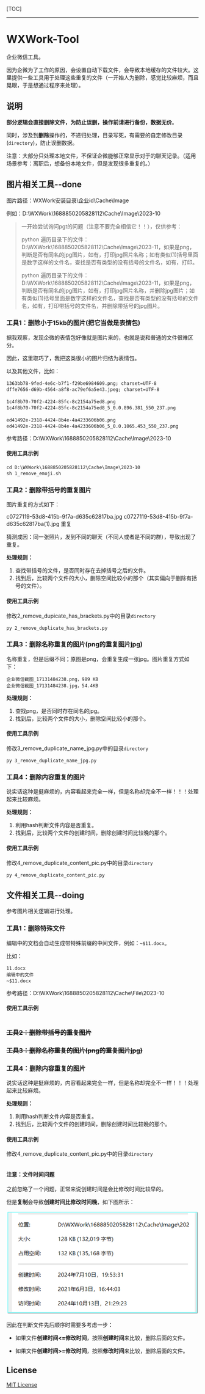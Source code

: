 [TOC]

---

# WXWork-Tool

企业微信工具。

因为企微为了工作的原因，会设置自动下载文件，会导致本地缓存的文件较大。这里提供一些工具用于处理这些重复的文件（一开始人为删除，感觉比较麻烦，而且晃眼，于是想通过程序来处理）。

## 说明

**部分逻辑会直接删除文件，为防止误删，操作前请进行备份，数据无价**。

同时，涉及到**删除**操作的，不递归处理，目录写死，有需要的自定修改目录(`directory`)，防止误删数据。

注意：大部分只处理本地文件，不保证企微能够正常显示对于的聊天记录。（适用场景参考：离职后，想备份本地文件，但是发现很多重复的。）

## 图片相关工具--done

图片路径：WXWork安装目录\企业id\Cache\Image

例如：D:\WXWork\1688850205828112\Cache\Image\2023-10

> 一开始尝试询问pgt的问题（注意不要完全相信它！！），仅供参考：
>
> python 遍历目录下的文件：D:\WXWork\1688850205828112\Cache\Image\2023-11，如果是png，判断是否有同名的jpg图片，如有，打印jpg照片名称；如有类似(1)括号里面是数字这样的文件名，查找是否有类型的没有括号的文件名，如有，打印。
>
> python 遍历目录下的文件：D:\WXWork\1688850205828112\Cache\Image\2023-11，如果是png，判断是否有同名的jpg图片，如有，打印jpg照片名称，并删除jpg图片；如有类似(1)括号里面是数字这样的文件名，查找是否有类型的没有括号的文件名，如有，打印带括号的文件名，并删除带括号的jpg图片。

### 工具1：删除小于15kb的图片(把它当做是表情包)

据我观察，发现企微的表情包好像就是图片来的，也就是说和普通的文件很难区分。

因此，这里取巧了，我把这类很小的图片归结为表情包。

以及其他文件，比如：

```
1363bb78-9fed-4e6c-b7f1-f29be6984609.png; charset=UTF-8
dffe7656-d69b-4564-a8f8-ac79ef6a5e43.jpeg; charset=UTF-8

1c4f8b70-70f2-4224-85fc-8c2154a75ed8.png
1c4f8b70-70f2-4224-85fc-8c2154a75ed8_5_0.0.896.381_550_237.png

ed41492e-2318-4424-8b4e-4a4233606b06.png
ed41492e-2318-4424-8b4e-4a4233606b06_5_0.0.1065.453_550_237.png
```

参考路径：D:\WXWork\1688850205828112\Cache\Image\2023-10

#### 使用工具示例

```shell
cd D:\WXWork\1688850205828112\Cache\Image\2023-10
sh 1_remove_emoji.sh
```

### 工具2：删除带括号的重复图片

图片重复的方式如下：

c0727119-53d8-415b-9f7a-d635c62817ba.jpg 
c0727119-53d8-415b-9f7a-d635c62817ba(1).jpg 重复

猜测成因：同一张照片，发到不同的聊天（不同人或者是不同的群），导致出现了重复。

**处理规则：**

1. 查找带括号的文件，是否同时存在去掉括号之后的文件。
2. 找到后，比较两个文件的大小，删除空间比较小的那个（其实偏向于删除有括号的文件）。

#### 使用工具示例

修改2_remove_dupicate_has_brackets.py中的目录`directory`

```shell
py 2_remove_duplicate_has_brackets.py
```

### 工具3：删除名称重复的图片(png的重复图片jpg)

名称重复，但是后缀不同；原图是png，会重复生成一张jpg。图片重复方式如下：

```
企业微信截图_17131484238.png，989 KB
企业微信截图_17131484238.jpg，54.4KB
```

**处理规则：**

1. 查找png，是否同时存在同名的jpg。
2. 找到后，比较两个文件的大小，删除空间比较小的那个。

#### 使用工具示例

修改3_remove_duplicate_name_jpg.py中的目录`directory`

```shell
py 3_remove_duplicate_name_jpg.py
```

### 工具4：删除内容重复的图片

说实话这种是挺麻烦的，内容看起来完全一样，但是名称却完全不一样！！！处理起来比较麻烦。

**处理规则：**

1. 利用hash判断文件内容是否重复。
2. 找到后，比较两个文件的创建时间，删除创建时间比较晚的那个。

#### 使用工具示例

修改4_remove_duplicate_content_pic.py中的目录`directory`

```shell
py 4_remove_duplicate_content_pic.py
```

## 文件相关工具--doing

参考图片相关逻辑进行处理。

### 工具1：删除特殊文件

编辑中的文档会自动生成带特殊前缀的中间文件，例如：`~$11.docx`。

比如：

```
11.docx 
编辑中的文件 
~$11.docx
```

参考路径：D:\WXWork\1688850205828112\Cache\File\2023-10

#### 使用工具示例

```shell

```

### ~~工具2：删除带括号的重复图片~~

### ~~工具3：删除名称重复的图片(png的重复图片jpg)~~

### 工具4：删除内容重复的图片

说实话这种是挺麻烦的，内容看起来完全一样，但是名称却完全不一样！！！处理起来比较麻烦。

**处理规则：**

1. 利用hash判断文件内容是否重复。
2. 找到后，比较两个文件的创建时间，删除创建时间比较晚的那个。

#### 使用工具示例

修改4_remove_duplicate_content_pic.py中的目录`directory`

```shell

```

#### 注意：文件时间问题

之前忽略了一个问题，正常来说创建时间是会比修改时间比较早的。

但是**复制**会导致**创建时间比修改时间晚**，如下图所示：

![image-20241013222840985](README.assets/image-20241013222840985.png)

因此在判断文件先后顺序时需要多考虑一步：

- 如果文件**创建时间<=修改时间**，按照**创建时间**来比较，删除后面的文件。

- 如果文件**创建时间>=修改时间**，按照**修改时间**来比较，删除后面的文件。

## License

[MIT License](./LICENSE.txt)

